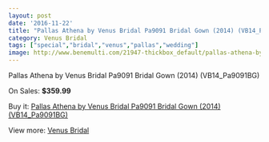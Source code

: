 ```yaml
---
layout: post
date: '2016-11-22'
title: "Pallas Athena by Venus Bridal Pa9091 Bridal Gown (2014) (VB14_Pa9091BG)"
category: Venus Bridal
tags: ["special","bridal","venus","pallas","wedding"]
image: http://www.benemulti.com/21947-thickbox_default/pallas-athena-by-venus-bridal-pa9091-bridal-gown-2014-vb14pa9091bg.jpg
---
```

Pallas Athena by Venus Bridal Pa9091 Bridal Gown (2014) (VB14_Pa9091BG)

On Sales: **$359.99**
<a href="https://www.benemulti.com/en/venus-bridal/8266-pallas-athena-by-venus-bridal-pa9091-bridal-gown-2014-vb14pa9091bg.html"><amp-img layout="responsive" width="600" height="600" src="//www.benemulti.com/21947-thickbox_default/pallas-athena-by-venus-bridal-pa9091-bridal-gown-2014-vb14pa9091bg.jpg" alt="Pallas Athena by Venus Bridal Pa9091 Bridal Gown (2014) (VB14_Pa9091BG) 0" /></a>
<a href="https://www.benemulti.com/en/venus-bridal/8266-pallas-athena-by-venus-bridal-pa9091-bridal-gown-2014-vb14pa9091bg.html"><amp-img layout="responsive" width="600" height="600" src="//www.benemulti.com/21948-thickbox_default/pallas-athena-by-venus-bridal-pa9091-bridal-gown-2014-vb14pa9091bg.jpg" alt="Pallas Athena by Venus Bridal Pa9091 Bridal Gown (2014) (VB14_Pa9091BG) 1" /></a>

Buy it: [Pallas Athena by Venus Bridal Pa9091 Bridal Gown (2014) (VB14_Pa9091BG)](https://www.benemulti.com/en/venus-bridal/8266-pallas-athena-by-venus-bridal-pa9091-bridal-gown-2014-vb14pa9091bg.html "Pallas Athena by Venus Bridal Pa9091 Bridal Gown (2014) (VB14_Pa9091BG)")

View more: [Venus Bridal](https://www.benemulti.com/en/68-venus-bridal "Venus Bridal")